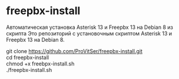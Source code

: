 # freepbx-install
Автоматическая установка Asterisk 13 и Freepbx 13 на Debian 8 из скрипта
Это репозиторий с установочным скриптом Asterisk 13 и Freepbx 13 на Debian 8.

git clone https://github.com/ProVitSer/freepbx-install.git<br/>
cd freepbx-install<br/>
chmod +x freebpx-install.sh<br/>
./freepbx-install.sh

